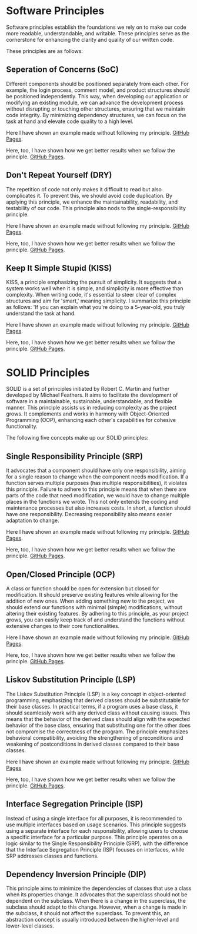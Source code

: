 # Software Principles

Software principles establish the foundations we rely on to make our code more readable, understandable, and writable. These principles serve as the cornerstone for enhancing the clarity and quality of our written code.

These principles are as follows:

## Seperation of Concerns (SoC)

Different components should be positioned separately from each other. For example, the login process, comment model, and product structures should be positioned independently. This way, when developing our application or modifying an existing module, we can advance the development process without disrupting or touching other structures, ensuring that we maintain code integrity. By minimizing dependency structures, we can focus on the task at hand and elevate code quality to a high level.

Here I have shown an example made without following my principle. [GitHub Pages](https://github.com/ulasgulhan/Software_Principles/blob/main/Principles_Examples/SoC/BadCode/bad_example.py).

Here, too, I have shown how we get better results when we follow the principle. [GitHub Pages](https://github.com/ulasgulhan/Software_Principles/blob/main/Principles_Examples/SoC/GoodCode/good_example.py).

## Don't Repeat Yourself (DRY)

The repetition of code not only makes it difficult to read but also complicates it. To prevent this, we should avoid code duplication. By applying this principle, we enhance the maintainability, readability, and testability of our code. This principle also nods to the single-responsibility principle.

Here I have shown an example made without following my principle. [GitHub Pages](https://github.com/ulasgulhan/Software_Principles/blob/main/Principles_Examples/DRY/BadCode/bad_example.py).

Here, too, I have shown how we get better results when we follow the principle. [GitHub Pages](https://github.com/ulasgulhan/Software_Principles/blob/main/Principles_Examples/DRY/GoodCode/good_example.py).

## Keep It Simple Stupid (KISS)

KISS, a principle emphasizing the pursuit of simplicity. It suggests that a system works well when it is simple, and simplicity is more effective than complexity. When writing code, it's essential to steer clear of complex structures and aim for 'smart,' meaning simplicity. I summarize this principle as follows: 'If you can explain what you're doing to a 5-year-old, you truly understand the task at hand.

Here I have shown an example made without following my principle. [GitHub Pages](https://github.com/ulasgulhan/Software_Principles/blob/main/Principles_Examples/KISS/BadCode/bad_example.py).

Here, too, I have shown how we get better results when we follow the principle. [GitHub Pages](https://github.com/ulasgulhan/Software_Principles/blob/main/Principles_Examples/KISS/GoodCode/good_example.py).

# SOLID Principles

SOLID is a set of principles initiated by Robert C. Martin and further developed by Michael Feathers. It aims to facilitate the development of software in a maintainable, sustainable, understandable, and flexible manner. This principle assists us in reducing complexity as the project grows. It complements and works in harmony with Object-Oriented Programming (OOP), enhancing each other's capabilities for cohesive functionality.

The following five concepts make up our SOLID principles:

## Single Responsibility Principle (SRP)

It advocates that a component should have only one responsibility, aiming for a single reason to change when the component needs modification. If a function serves multiple purposes (has multiple responsibilities), it violates this principle. Failure to adhere to this principle means that when there are parts of the code that need modification, we would have to change multiple places in the functions we wrote. This not only extends the coding and maintenance processes but also increases costs. In short, a function should have one responsibility. Decreasing responsibility also means easier adaptation to change.

Here I have shown an example made without following my principle. [GitHub Pages](https://github.com/ulasgulhan/Software_Principles/blob/main/Principles_Examples/SOLID_Examples/1.SRP/BadCode/bad_example.py).

Here, too, I have shown how we get better results when we follow the principle. [GitHub Pages](https://github.com/ulasgulhan/Software_Principles/blob/main/Principles_Examples/SOLID_Examples/1.SRP/GoodCode/good_example.py).

## Open/Closed Principle (OCP)

A class or function should be open for extension but closed for modification. It should preserve existing features while allowing for the addition of new ones. When adding something new to the project, we should extend our functions with minimal (simple) modifications, without altering their existing features. By adhering to this principle, as your project grows, you can easily keep track of and understand the functions without extensive changes to their core functionalities.

Here I have shown an example made without following my principle. [GitHub Pages](https://github.com/ulasgulhan/Software_Principles/blob/main/Principles_Examples/SOLID_Examples/2.OCP/BadCode/bad_example.py).

Here, too, I have shown how we get better results when we follow the principle. [GitHub Pages](https://github.com/ulasgulhan/Software_Principles/blob/main/Principles_Examples/SOLID_Examples/2.OCP/GoodCode/good_example.py).

## Liskov Substitution Principle (LSP)

The Liskov Substitution Principle (LSP) is a key concept in object-oriented programming, emphasizing that derived classes should be substitutable for their base classes. In practical terms, if a program uses a base class, it should seamlessly work with any derived class without causing issues. This means that the behavior of the derived class should align with the expected behavior of the base class, ensuring that substituting one for the other does not compromise the correctness of the program. The principle emphasizes behavioral compatibility, avoiding the strengthening of preconditions and weakening of postconditions in derived classes compared to their base classes.

Here I have shown an example made without following my principle. [GitHub Pages](https://github.com/ulasgulhan/Software_Principles/blob/main/Principles_Examples/SOLID_Examples/3.LSP/BadCode/bad_example.py)

Here, too, I have shown how we get better results when we follow the principle. [GitHub Pages](https://github.com/ulasgulhan/Software_Principles/blob/main/Principles_Examples/SOLID_Examples/3.LSP/GoodCode/good_example.py).

## Interface Segregation Principle (ISP)

Instead of using a single interface for all purposes, it is recommended to use multiple interfaces based on usage scenarios. This principle suggests using a separate interface for each responsibility, allowing users to choose a specific interface for a particular purpose. This principle operates on a logic similar to the Single Responsibility Principle (SRP), with the difference that the Interface Segregation Principle (ISP) focuses on interfaces, while SRP addresses classes and functions.

## Dependency Inversion Principle (DIP)

This principle aims to minimize the dependencies of classes that use a class when its properties change. It advocates that the superclass should not be dependent on the subclass. When there is a change in the superclass, the subclass should adapt to this change. However, when a change is made in the subclass, it should not affect the superclass. To prevent this, an abstraction concept is usually introduced between the higher-level and lower-level classes.

